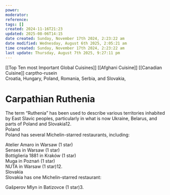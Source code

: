 ```yaml
---
power: 
moderator: 
reference: 
tags: []
created: 2024-11-16T21:23
updated: 2025-08-06T14:15
date created: Sunday, November 17th 2024, 2:23:22 am
date modified: Wednesday, August 6th 2025, 2:05:21 am
time created: Sunday, November 17th 2024, 2:23:22 am
last update: Thursday, August 7th 2025, 9:27:11 pm
---
```

[[Top Ten most Important Global Cuisines]]
[[Afghani Cuisine]]
[[Canadian Cuisine]]
carptho-rusein  
Croatia, Hungary, Poland, Romania, Serbia, and Slovakia,
# Carpathian Ruthenia
The term “Ruthenia” has been used to describe various territories inhabited by East Slavic peoples, particularly in what is now Ukraine, Belarus, and parts of Poland and Slovakia12.  
Poland  
Poland has several Michelin-starred restaurants, including:

Atelier Amaro in Warsaw (1 star)  
Senses in Warsaw (1 star)  
Bottiglieria 1881 in Kraków (1 star)  
Muga in Poznań (1 star)  
NUTA in Warsaw (1 star)12.  
Slovakia  
Slovakia has one Michelin-starred restaurant:

Gašperov Mlyn in Batizovce (1 star)3.
